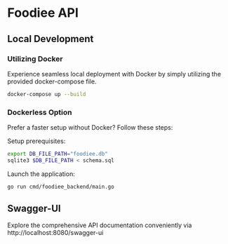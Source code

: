 # Foodiee API

## Local Development

### Utilizing Docker
Experience seamless local deployment with Docker by simply utilizing the provided docker-compose file.
```bash
docker-compose up --build
```

### Dockerless Option
Prefer a faster setup without Docker? Follow these steps:

Setup prerequisites:
```bash
export DB_FILE_PATH="foodiee.db"
sqlite3 $DB_FILE_PATH < schema.sql
```

Launch the application:
```bash
go run cmd/foodiee_backend/main.go
```

## Swagger-UI
Explore the comprehensive API documentation conveniently via http://localhost:8080/swagger-ui
